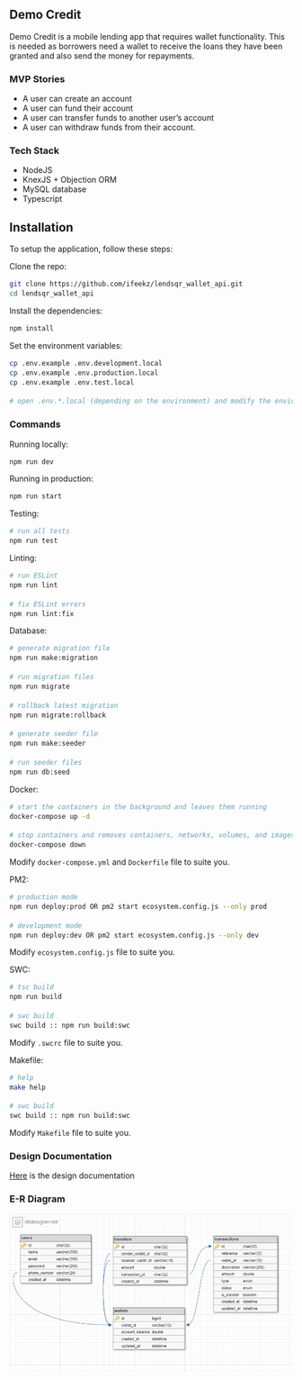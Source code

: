 ## Demo Credit
Demo Credit is a mobile lending app that requires wallet functionality. This is needed as borrowers need a wallet to receive the loans they have been granted and also send the money for repayments.

### MVP Stories
- A user can create an account
- A user can fund their account
- A user can transfer funds to another user’s account
- A user can withdraw funds from their account.

### Tech Stack
- NodeJS
- KnexJS + Objection ORM
- MySQL database
- Typescript

## Installation

To setup the application, follow these steps:

Clone the repo:

```bash
git clone https://github.com/ifeekz/lendsqr_wallet_api.git
cd lendsqr_wallet_api
```

Install the dependencies:

```bash
npm install
```

Set the environment variables:

```bash
cp .env.example .env.development.local
cp .env.example .env.production.local
cp .env.example .env.test.local

# open .env.*.local (depending on the environment) and modify the environment variables (if needed)
```

### Commands

Running locally:

```bash
npm run dev
```

Running in production:

```bash
npm run start
```

Testing:

```bash
# run all tests
npm run test
```

Linting:

```bash
# run ESLint
npm run lint

# fix ESLint errors
npm run lint:fix
```

Database:

```bash
# generate migration file
npm run make:migration

# run migration files
npm run migrate

# rollback latest migration
npm run migrate:rollback

# generate seeder file
npm run make:seeder

# run seeder files
npm run db:seed
```

Docker:

```bash
# start the containers in the background and leaves them running
docker-compose up -d

# stop containers and removes containers, networks, volumes, and images
docker-compose down
```
Modify `docker-compose.yml` and `Dockerfile` file to suite you.

PM2:

```bash
# production mode
npm run deploy:prod OR pm2 start ecosystem.config.js --only prod

# development mode
npm run deploy:dev OR pm2 start ecosystem.config.js --only dev
```
Modify `ecosystem.config.js` file to suite you.

SWC:

```bash
# tsc build
npm run build

# swc build
swc build :: npm run build:swc
```
Modify `.swcrc` file to suite you.

Makefile:

```bash
# help
make help

# swc build
swc build :: npm run build:swc
```
Modify `Makefile` file to suite you.

### Design Documentation
[Here](DESIGN.md) is the design documentation

### E-R Diagram
![E-R Diagram](public/images/er-diagram.png "E-R Diagram")
